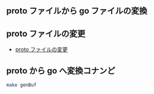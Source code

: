## proto ファイルから go ファイルの変換

## proto ファイルの変更

- [proto ファイルの変更](../proto/v1/)

## proto から go へ変換コナンど

```bash
make genBuf
```
